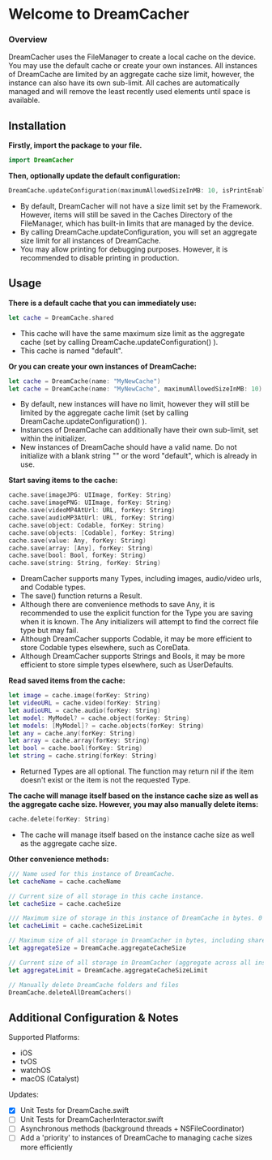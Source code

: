 
# Welcome to DreamCacher

### Overview

DreamCacher uses the FileManager to create a local cache on the device. You may use the default cache or create your own instances. All instances of DreamCache are limited by an aggregate cache size limit, however, the instance can also have its own sub-limit. All caches are automatically managed and will remove the least recently used elements until space is available.

## Installation

**Firstly, import the package to your file.**

```swift
import DreamCacher
```



**Then, optionally update the default configuration:**
```swift
DreamCache.updateConfiguration(maximumAllowedSizeInMB: 10, isPrintEnabled: true)
```
- By default, DreamCacher will not have a size limit set by the Framework. However, items will still be saved in the Caches Directory of the FileManager, which has built-in limits that are managed by the device.
- By calling DreamCache.updateConfiguration, you will set an aggregate size limit for all instances of DreamCache.
- You may allow printing for debugging purposes. However, it is recommended to disable printing in production.



## Usage

**There is a default cache that you can immediately use:**

```swift
let cache = DreamCache.shared
```
- This cache will have the same maximum size limit as the aggregate cache (set by calling DreamCache.updateConfiguration() ).
- This cache is named "default".



**Or you can create your own instances of DreamCache:**
```swift
let cache = DreamCache(name: "MyNewCache")
let cache = DreamCache(name: "MyNewCache", maximumAllowedSizeInMB: 10)
```
- By default, new instances will have no limit, however they will still be limited by the aggregate cache limit (set by calling DreamCache.updateConfiguration() ).
- Instances of DreamCache can additionally have their own sub-limit, set within the initializer.
- New instances of DreamCache should have a valid name. Do not initialize with a blank string "" or the word "default", which is already in use.



**Start saving items to the cache:**
```swift
cache.save(imageJPG: UIImage, forKey: String)
cache.save(imagePNG: UIImage, forKey: String)
cache.save(videoMP4AtUrl: URL, forKey: String)
cache.save(audioMP3AtUrl: URL, forKey: String)
cache.save(object: Codable, forKey: String)
cache.save(objects: [Codable], forKey: String)
cache.save(value: Any, forKey: String)
cache.save(array: [Any], forKey: String)
cache.save(bool: Bool, forKey: String)
cache.save(string: String, forKey: String)
```
- DreamCacher supports many Types, including images, audio/video urls, and Codable types.
- The save() function returns a Result.
- Although there are convenience methods to save Any, it is recommended to use the explicit function for the Type you are saving when it is known. The Any initializers will attempt to find the correct file type but may fail.
- Although DreamCacher supports Codable, it may be more efficient to store Codable types elsewhere, such as CoreData.
- Although DreamCacher supports Strings and Bools, it may be more efficient to store simple types elsewhere, such as UserDefaults.



**Read saved items from the cache:**
```swift
let image = cache.image(forKey: String)
let videoURL = cache.video(forKey: String)
let audioURL = cache.audio(forKey: String)
let model: MyModel? = cache.object(forKey: String)
let models: [MyModel]? = cache.objects(forKey: String)
let any = cache.any(forKey: String)
let array = cache.array(forKey: String)
let bool = cache.bool(forKey: String)
let string = cache.string(forKey: String)
```
- Returned Types are all optional. The function may return nil if the item doesn't exist or the item is not the requested Type.



**The cache will manage itself based on the instance cache size as well as the aggregate cache size. However, you may also manually delete items:**
```swift
cache.delete(forKey: String)
```
- The cache will manage itself based on the instance cache size as well as the aggregate cache size.



**Other convenience methods:**

```swift
/// Name used for this instance of DreamCache.
let cacheName = cache.cacheName

// Current size of all storage in this cache instance.
let cacheSize = cache.cacheSize

/// Maximum size of storage in this instance of DreamCache in bytes. 0 means no limit.
let cacheLimit = cache.cacheSizeLimit

// Maximum size of all storage in DreamCacher in bytes, including shared instance and created instances. 0 means no limit.
let aggregateSize = DreamCache.aggregateCacheSize

// Current size of all storage in DreamCacher (aggregate across all instances).
let aggregateLimit = DreamCache.aggregateCacheSizeLimit

// Manually delete DreamCache folders and files
DreamCache.deleteAllDreamCachers()
```

## Additional Configuration & Notes

Supported Platforms:
- iOS
- tvOS
- watchOS
- macOS (Catalyst)

Updates:
- [x] Unit Tests for DreamCache.swift 
- [ ] Unit Tests for DreamCacherInteractor.swift 
- [ ] Asynchronous methods (background threads + NSFileCoordinator)
- [ ] Add a 'priority' to instances of DreamCache to managing cache sizes more efficiently
